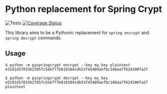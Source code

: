 # Python replacement for Spring Crypt

![Tests](https://github.com/kivipe/pyspringcrypt/actions/workflows/tests.yml/badge.svg)
[![Coverage Status](https://coveralls.io/repos/github/kivipe/pyspringcrypt/badge.svg?branch=main)](https://coveralls.io/github/kivipe/pyspringcrypt?branch=main)

This library aims to be a Pythonic replacement for `spring encrypt` and `spring decrypt` commands.

## Usage

```shell
$ python -m pyspringcrypt encrypt --key my_key plaintext
e5241d57033627657c5ebf77b819184cdb53f45409aefbc148aa7f624100fa2f

$ python -m pyspringcrypt decrypt --key my_key e5241d57033627657c5ebf77b819184cdb53f45409aefbc148aa7f624100fa2f
plaintext
```
